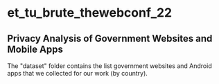 # et_tu_brute_thewebconf_22

## Privacy Analysis of Government Websites and Mobile Apps

The "dataset" folder contains the list government websites and Android apps that we collected for our work (by country).

